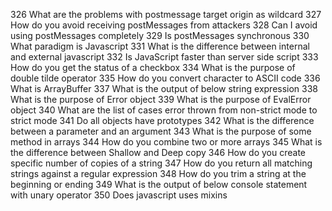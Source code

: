 326     What are the problems with postmessage target origin as wildcard
327     How do you avoid receiving postMessages from attackers
328     Can I avoid using postMessages completely
329     Is postMessages synchronous
330     What paradigm is Javascript
331     What is the difference between internal and external javascript
332     Is JavaScript faster than server side script
333     How do you get the status of a checkbox
334     What is the purpose of double tilde operator
335     How do you convert character to ASCII code
336     What is ArrayBuffer
337     What is the output of below string expression
338     What is the purpose of Error object
339     What is the purpose of EvalError object
340     What are the list of cases error thrown from non-strict mode to strict mode
341     Do all objects have prototypes
342     What is the difference between a parameter and an argument
343     What is the purpose of some method in arrays
344     How do you combine two or more arrays
345     What is the difference between Shallow and Deep copy
346     How do you create specific number of copies of a string
347     How do you return all matching strings against a regular expression
348     How do you trim a string at the beginning or ending
349     What is the output of below console statement with unary operator
350     Does javascript uses mixins
